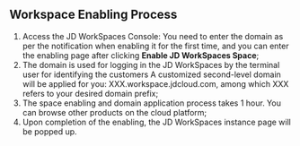 ## Workspace Enabling Process
1. Access the JD WorkSpaces Console: You need to enter the domain as per the notification when enabling it for the first time, and you can enter the enabling page after clicking **Enable JD WorkSpaces Space**;<br>
2. The domain is used for logging in the JD WorkSpaces by the terminal user for identifying the customers
A customized second-level domain will be applied for you: XXX.workspace.jdcloud.com, among which XXX refers to your desired domain prefix;<br>
3. The space enabling and domain application process takes 1 hour. You can browse other products on the cloud platform;<br>
4. Upon completion of the enabling, the JD WorkSpaces instance page will be popped up.
